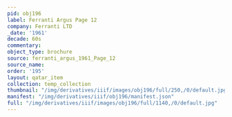 ```yaml
---
pid: obj196
label: Ferranti Argus Page 12
company: Ferranti LTD
_date: '1961'
decade: 60s
commentary: 
object_type: brochure
source: ferranti_argus_1961_Page_12
source_name: 
order: '195'
layout: qatar_item
collection: temp_collection
thumbnail: "/img/derivatives/iiif/images/obj196/full/250,/0/default.jpg"
manifest: "/img/derivatives/iiif/obj196/manifest.json"
full: "/img/derivatives/iiif/images/obj196/full/1140,/0/default.jpg"
---
```

